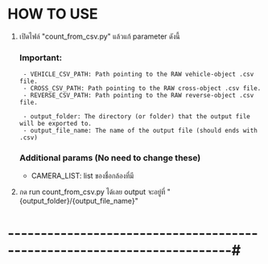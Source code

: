 # HOW TO USE

1. เปิดไฟล์ "count_from_csv.py" แล้วแก้ parameter ดังนี้

    ### Important:
        - VEHICLE_CSV_PATH: Path pointing to the RAW vehicle-object .csv file.
        - CROSS_CSV_PATH: Path pointing to the RAW cross-object .csv file.
        - REVERSE_CSV_PATH: Path pointing to the RAW reverse-object .csv file.

        - output_folder: The directory (or folder) that the output file will be exported to. 
        - output_file_name: The name of the output file (should ends with .csv)

    ### Additional params (No need to change these)
    - CAMERA_LIST: list ของชื่อกล้องที่มี

2. กด run count_from_csv.py ได้เลย output จะอยู่ที่ "{output_folder}/{output_file_name}"



# ------------------------------------------------------------------------#


